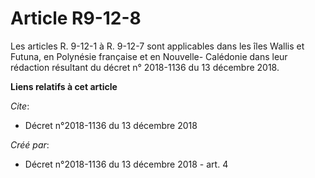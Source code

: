 # Article R9-12-8

Les articles R. 9-12-1 à R. 9-12-7 sont applicables dans les îles Wallis et Futuna, en Polynésie française et en Nouvelle-
Calédonie dans leur rédaction résultant du décret n° 2018-1136 du 13 décembre 2018.

**Liens relatifs à cet article**

_Cite_:

  - Décret n°2018-1136 du 13 décembre 2018

_Créé par_:

  - Décret n°2018-1136 du 13 décembre 2018 - art. 4
